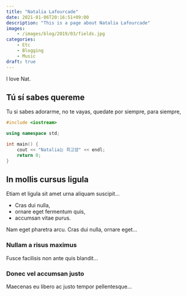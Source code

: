 ```yaml
---
title: "Natalia Lafourcade"
date: 2021-01-06T20:16:51+09:00
description: "This is a page about Natalia Lafourcade"
images:
    - /images/blog/2019/03/fields.jpg
categories:
    - Etc
    - Blogging
    - Music
draft: true
---
```


I love Nat.

<!--more-->

## Tú sí sabes quereme
Tu si sabes adorarme, no te vayas, quedate por siempre, para siempre,

``` Natalia.cpp
#include <iostream>

using namespace std;

int main() {
    cout << "Natalia는 최고얌" << endl;
    return 0;
}
```

## In mollis cursus ligula
Etiam et ligula sit amet urna aliquam suscipit...

- Cras dui nulla,
- ornare eget fermentum quis, 
- accumsan vitae purus.

Nam eget pharetra arcu. Cras dui nulla, ornare eget...

### Nullam a risus maximus
Fusce facilisis non ante quis blandit...

### Donec vel accumsan justo
Maecenas eu libero ac justo tempor pellentesque...